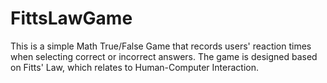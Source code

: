 # FittsLawGame
 This is a simple Math True/False Game that records users' reaction times when selecting correct or incorrect answers. The game is designed based on Fitts' Law, which relates to Human-Computer Interaction.
